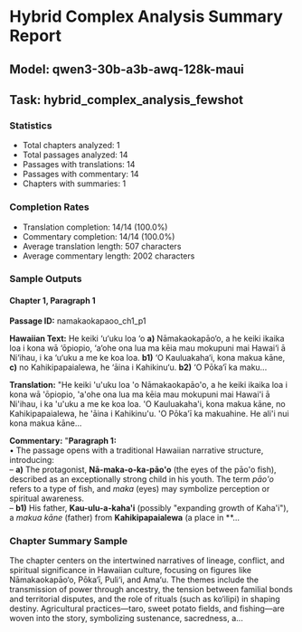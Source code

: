 # Hybrid Complex Analysis Summary Report
## Model: qwen3-30b-a3b-awq-128k-maui
## Task: hybrid_complex_analysis_fewshot

### Statistics
- Total chapters analyzed: 1
- Total passages analyzed: 14
- Passages with translations: 14
- Passages with commentary: 14
- Chapters with summaries: 1

### Completion Rates
- Translation completion: 14/14 (100.0%)
- Commentary completion: 14/14 (100.0%)
- Average translation length: 507 characters
- Average commentary length: 2002 characters

### Sample Outputs

#### Chapter 1, Paragraph 1
**Passage ID:** namakaokapaoo_ch1_p1

**Hawaiian Text:**
He keiki ‘u‘uku loa ‘o **a)** Nāmakaokapāo‘o, a he  keiki ikaika loa i kona wā ‘ōpiopio, ‘a‘ohe ona lua  ma kēia mau mokupuni mai Hawai‘i ā Ni‘ihau, i ka  ‘u‘uku a me ke koa loa. **b1)** ‘O Kauluakaha‘i, kona   makua kāne, **c)** no Kahikipapaialewa, he ‘āina i  Kahikinu‘u. **b2)** ‘O Pōka‘ī ka maku...

**Translation:**
"He keiki 'u'uku loa 'o Nāmakaokapāo'o, a he keiki ikaika loa i kona wā 'ōpiopio, 'a'ohe ona lua ma kēia mau mokupuni mai Hawai'i ā Ni'ihau, i ka 'u'uku a me ke koa loa. 'O Kauluakaha'i, kona makua kāne, no Kahikipapaialewa, he 'āina i Kahikinu'u. 'O Pōka'ī ka makuahine. He ali'i nui kona makua kāne...

**Commentary:**
"**Paragraph 1:**  
• The passage opens with a traditional Hawaiian narrative structure, introducing:  
– **a)** The protagonist, **Nā-maka-o-ka-pāo'o** (the eyes of the pāo'o fish), described as an exceptionally strong child in his youth. The term *pāo'o* refers to a type of fish, and *maka* (eyes) may symbolize perception or spiritual awareness.  
– **b1)** His father, **Kau-ulu-a-kaha'i** (possibly "expanding growth of Kaha'i"), a *makua kāne* (father) from **Kahikipapaialewa** (a place in **...

### Chapter Summary Sample
The chapter centers on the intertwined narratives of lineage, conflict, and spiritual significance in Hawaiian culture, focusing on figures like Nāmakaokapāo‘o, Pōka‘ī, Puli‘i, and Ama‘u. The themes include the transmission of power through ancestry, the tension between familial bonds and territorial disputes, and the role of rituals (such as ko‘ilipi) in shaping destiny. Agricultural practices—taro, sweet potato fields, and fishing—are woven into the story, symbolizing sustenance, sacredness, a...